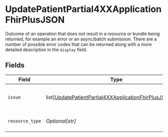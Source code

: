 # UpdatePatientPartial4XXApplicationFhirPlusJSON

Outcome of an operation that does not result in a resource or bundle being returned, for example an error or an async/batch submission.
There are a number of possible error codes that can be returned along with a more detailed description in the `display` field.



## Fields

| Field                                                                                                                                       | Type                                                                                                                                        | Required                                                                                                                                    | Description                                                                                                                                 |
| ------------------------------------------------------------------------------------------------------------------------------------------- | ------------------------------------------------------------------------------------------------------------------------------------------- | ------------------------------------------------------------------------------------------------------------------------------------------- | ------------------------------------------------------------------------------------------------------------------------------------------- |
| `issue`                                                                                                                                     | list[[UpdatePatientPartial4XXApplicationFhirPlusJSONIssue](../../models/operations/updatepatientpartial4xxapplicationfhirplusjsonissue.md)] | :heavy_minus_sign:                                                                                                                          | List of issues that have occurred.                                                                                                          |
| `resource_type`                                                                                                                             | *Optional[str]*                                                                                                                             | :heavy_minus_sign:                                                                                                                          | FHIR Resource Type.                                                                                                                         |